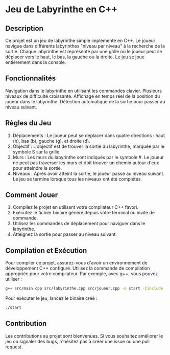 # Jeu de Labyrinthe en C++
## Description
Ce projet est un jeu de labyrinthe simple implémenté en C++. Le joueur navigue dans différents labyrinthes "niveau par niveau" à la recherche de la sortie. Chaque labyrinthe est représenté par une grille où le joueur peut se déplacer vers le haut, le bas, la gauche ou la droite. Le jeu se joue entièrement dans la console.

## Fonctionnalités
Navigation dans le labyrinthe en utilisant les commandes clavier.
Plusieurs niveaux de difficulté croissante.
Affichage en temps réel de la position du joueur dans le labyrinthe.
Détection automatique de la sortie pour passer au niveau suivant.

## Règles du Jeu
1. Déplacements : Le joueur peut se déplacer dans quatre directions : haut (h), bas (b), gauche (g), et droite (d).
2. Objectif : L'objectif est de trouver la sortie du labyrinthe, marquée par le symbole S sur la grille.
3. Murs : Les murs du labyrinthe sont indiqués par le symbole #. Le joueur ne peut pas traverser les murs et doit trouver un chemin autour d'eux pour atteindre la sortie.
4. Niveaux : Après avoir atteint la sortie, le joueur passe au niveau suivant. Le jeu se termine lorsque tous les niveaux ont été complétés.

## Comment Jouer
1. Compilez le projet en utilisant votre compilateur C++ favori.
2. Exécutez le fichier binaire généré depuis votre terminal ou invite de commande.
3. Utilisez les commandes de déplacement pour naviguer dans le labyrinthe.
4. Atteignez la sortie pour passer au niveau suivant.

## Compilation et Exécution
Pour compiler ce projet, assurez-vous d'avoir un environnement de développement C++ configuré. Utilisez la commande de compilation appropriée pour votre compilateur. Par exemple, avec g++, vous pouvez utiliser :

```bash
g++ src/main.cpp src/labyrinthe.cpp src/joueur.cpp -o start -Iinclude
```

Pour exécuter le jeu, lancez le binaire créé :

```bash
./start
```
## Contribution
Les contributions au projet sont bienvenues. Si vous souhaitez améliorer le jeu ou signaler des bugs, n'hésitez pas à créer une issue ou une pull request.